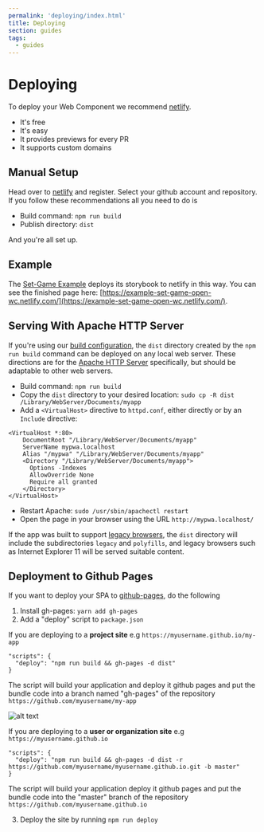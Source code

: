 ```yaml
---
permalink: 'deploying/index.html'
title: Deploying
section: guides
tags:
  - guides
---
```


# Deploying

To deploy your Web Component we recommend [netlify](https://www.netlify.com/).

- It's free
- It's easy
- It provides previews for every PR
- It supports custom domains

## Manual Setup

Head over to [netlify](https://www.netlify.com/) and register.
Select your github account and repository.
If you follow these recommendations all you need to do is

- Build command: `npm run build`
- Publish directory: `dist`

And you're all set up.

## Example

The [Set-Game Example](https://github.com/open-wc/example-vanilla-set-game/) deploys its storybook to netlify in this way.
You can see the finished page here: [https://example-set-game-open-wc.netlify.com/](https://example-set-game-open-wc.netlify.com/).

## Serving With Apache HTTP Server

If you're using our [build configuration](http://open-wc.org/building), the `dist` directory created by the `npm run build` command can be deployed on any local web server. These directions are for the [Apache HTTP Server](http://httpd.apache.org/) specifically, but should be adaptable to other web servers.

- Build command: `npm run build`
- Copy the `dist` directory to your desired location: `sudo cp -R dist /Library/WebServer/Documents/myapp`
- Add a `<VirtualHost>` directive to `httpd.conf`, either directly or by an `Include` directive:

```
<VirtualHost *:80>
    DocumentRoot "/Library/WebServer/Documents/myapp"
    ServerName mypwa.localhost
    Alias "/mypwa" "/Library/WebServer/Documents/myapp"
    <Directory "/Library/WebServer/Documents/myapp">
      Options -Indexes
      AllowOverride None
      Require all granted
    </Directory>
</VirtualHost>
```

- Restart Apache: `sudo /usr/sbin/apachectl restart`
- Open the page in your browser using the URL `http://mypwa.localhost/`

If the app was built to support [legacy browsers](https://open-wc.org/building/building-rollup.html#supporting-older-browsers), the `dist` directory will include the subdirectories `legacy` and `polyfills`, and legacy browsers such as Internet Explorer 11 will be served suitable content.

## Deployment to Github Pages

If you want to deploy your SPA to [github-pages](https://pages.github.com/), do the following

1. Install gh-pages: `yarn add gh-pages`
2. Add a "deploy" script to `package.json`

If you are deploying to a **project site** e.g `https://myusername.github.io/my-app`

```
"scripts": {
  "deploy": "npm run build && gh-pages -d dist"
}
```

The script will build your application and deploy it github pages and put the
bundle code into a branch named "gh-pages" of the repository `https://github.com/myusername/my-app`

![alt text](https://i.imgur.com/HUjEr9l.png 'Branch gh-pages')

If you are deploying to a **user or organization site** e.g `https://myusername.github.io`

```
"scripts": {
  "deploy": "npm run build && gh-pages -d dist -r https://github.com/myusername/myusername.github.io.git -b master"
}
```

The script will build your application deploy it github pages and put the bundle code into the "master" branch of the repository `https://github.com/myusername.github.io`

3. Deploy the site by running `npm run deploy`
